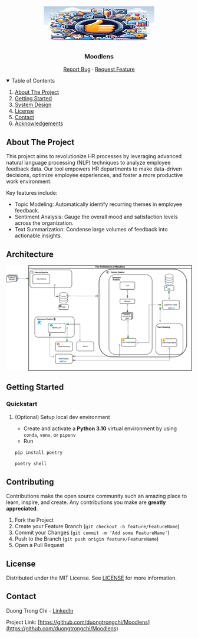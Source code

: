 <!-- PROJECT LOGO -->
<br />
<p align="center">
  <a href="https://github.com/duongtrongchi/Moodlens">
    <img src="archive/banner.png" alt="Logo" width="300" height="100">
  </a>

  <h3 align="center">Moodlens</h3>

  <p align="center">
    <a href="https://github.com/dao-duc-tung/inference-service-grpc-restful/issues">Report Bug</a>
    ·
    <a href="https://github.com/dao-duc-tung/inference-service-grpc-restful/issues">Request Feature</a>
  </p>
</p>

<!-- TABLE OF CONTENTS -->
<details open="open">
  <summary>Table of Contents</summary>
  <ol>
    <li><a href="#about-the-project">About The Project</a></li>
    <li><a href="#getting-started">Getting Started</a></li>
    <li><a href="#system-design">System Design</a></li>
    <li><a href="#license">License</a></li>
    <li><a href="#contact">Contact</a></li>
    <li><a href="#acknowledgements">Acknowledgements</a></li>
  </ol>
</details>

## About The Project
This project aims to revolutionize HR processes by leveraging advanced natural language processing (NLP) techniques to analyze employee feedback data. Our tool empowers HR departments to make data-driven decisions, optimize employee experiences, and foster a more productive work environment.

Key features include:
- Topic Modeling: Automatically identify recurring themes in employee feedback.
- Sentiment Analysis: Gauge the overall mood and satisfaction levels across the organization.
- Text Summarization: Condense large volumes of feedback into actionable insights.

## Architecture
![Alt text](./archive/Moodlens-Architecture.png)

## Getting Started

### Quickstart

1. (Optional) Setup local dev environment

   - Create and activate a **Python 3.10** virtual environment by using `conda`, `venv`, or `pipenv`
   - Run

   ```bash
   pip install poetry
   ```

   ```
   poetry shell
   ```


## Contributing

Contributions make the open source community such an amazing place to learn, inspire, and create. Any contributions you make are **greatly appreciated**.

1. Fork the Project
2. Create your Feature Branch (`git checkout -b feature/FeatureName`)
3. Commit your Changes (`git commit -m 'Add some FeatureName'`)
4. Push to the Branch (`git push origin feature/FeatureName`)
5. Open a Pull Request

## License

Distributed under the MIT License. See [LICENSE](LICENSE) for more information.

## Contact

Duong Trong Chi - [LinkedIn](https://www.linkedin.com/in/duongtrongchi/)

Project Link: [https://github.com/duongtrongchi/Moodlens](https://github.com/duongtrongchi/Moodlens)

